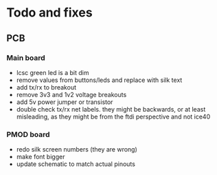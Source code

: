 # Todo and fixes

## PCB

### Main board

- lcsc green led is a bit dim
- remove values from buttons/leds and replace with silk text
- add tx/rx to breakout
- remove 3v3 and 1v2 voltage breakouts
- add 5v power jumper or transistor
- double check tx/rx net labels. they might be backwards, or at least misleading, as they might be from the ftdi perspective and not ice40

### PMOD board

- redo silk screen numbers (they are wrong)
- make font bigger
- update schematic to match actual pinouts
